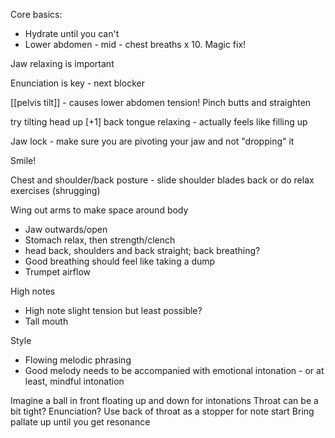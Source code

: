Core basics:
- Hydrate until you can't
- Lower abdomen - mid - chest breaths x 10. Magic fix!

Jaw relaxing is important

Enunciation is key - next blocker

[[pelvis tilt]] - causes lower abdomen tension! Pinch butts and straighten

try tilting head up \[+1\]
back tongue relaxing - actually feels like filling up

Jaw lock - make sure you are pivoting your jaw and not "dropping" it

Smile!

Chest and shoulder/back posture - slide shoulder blades back or do relax exercises (shrugging)

Wing out arms to make space around body

- Jaw outwards/open
- Stomach relax, then strength/clench
- head back, shoulders and back straight; back breathing?
- Good breathing should feel like taking a dump
- Trumpet airflow

High notes
- High note slight tension but least possible?
- Tall mouth

Style
- Flowing melodic phrasing
- Good melody needs to be accompanied with emotional intonation - or at least, mindful intonation

Imagine a ball in front floating up and down for intonations
Throat can be a bit tight?
Enunciation? Use back of throat as a stopper for note start
Bring pallate up until you get resonance